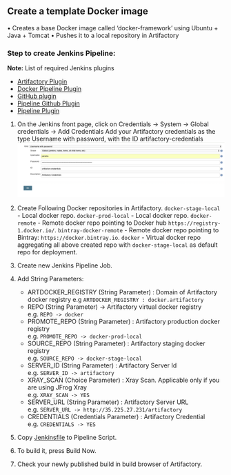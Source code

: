 ## Create a template Docker image
• Creates a base Docker image called ‘docker-framework’ using Ubuntu + Java + Tomcat
• Pushes it to a local repository in Artifactory

### Step to create Jenkins Pipeline:
<b>Note:</b> List of required Jenkins plugins
*   [Artifactory Plugin](https://wiki.jenkins.io/display/JENKINS/Artifactory+Plugin)   
*   [Docker Pipeline Plugin](https://wiki.jenkins.io/display/JENKINS/Docker+Pipeline+Plugin)   
*   [GitHub plugin](https://plugins.jenkins.io/git)   
*   [Pipeline Github Plugin](https://wiki.jenkins.io/display/JENKINS/Pipeline+Github+Plugin)   
*   [Pipeline Plugin](https://wiki.jenkins.io/display/JENKINS/Pipeline+Plugin)   

1.  On the Jenkins front page, click on Credentials -> System -> Global credentials -> Add Credentials
    Add your Artifactory credentials as the type Username with password, with the ID artifactory-credentials 
    ![Add_Artifactory_Credentials](../images/Add_Credentials.png)
    
2.  Create Following Docker repositories in Artifactory.
    `docker-stage-local` - Local docker repo.
    `docker-prod-local` - Local docker repo.
    `docker-remote`     - Remote docker repo pointing to Docker hub `https://registry-1.docker.io/`.
    `bintray-docker-remote` - Remote docker repo pointing to Bintray: `https://docker.bintray.io`. 
    `docker` - Virtual docker repo aggregating all above created repo with `docker-stage-local` as default repo for deployment.

3.  Create new Jenkins Pipeline Job.

4.  Add String Parameters:
    *   ARTDOCKER_REGISTRY (String Parameter) : Domain of Artifactory docker registry 
		e.g `ARTDOCKER_REGISTRY : docker.artifactory`
    *   REPO (String Parameter) -> Artifactory virtual docker registry<Br>
		e.g.  `REPO -> docker`
    *   PROMOTE_REPO (String Parameter) : Artifactory production docker registry<Br>
	    e.g. `PROMOTE_REPO -> docker-prod-local`
    *   SOURCE_REPO (String Parameter) : Artifactory staging docker registry<Br>
    	e.g. `SOURCE_REPO -> docker-stage-local`
    *   SERVER_ID (String Parameter) : Artifactory Server Id<Br>
    	e.g. `SERVER_ID -> artifactory`
    *   XRAY_SCAN (Choice Parameter) : Xray Scan. Applicable only if you are using JFrog Xray<Br>
        e.g. `XRAY_SCAN -> YES`
    *   SERVER_URL (String Parameter) : Artifactory Server URL<Br>
        e.g. `SERVER_URL -> http://35.225.27.231/artifactory`
    *   CREDENTIALS (Credentials Parameter) : Artifactory Credential<Br>
        e.g. `CREDENTIALS -> YES`
    
5.  Copy [Jenkinsfile](Jenkinsfile) to Pipeline Script.

6.  To build it, press Build Now.

7.  Check your newly published build in build browser of Artifactory.
